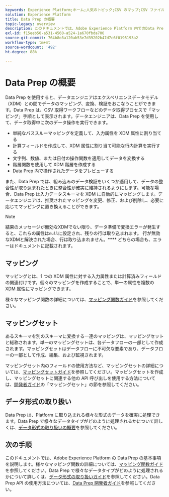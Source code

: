 ```yaml
---
keywords: Experience Platform;ホーム;人気のトピック;CSV のマップ;CSV ファイルのマップ;xdm への CSV ファイルのマップ;xdm への CSV のマップ;ui ガイド;マッパー;マッピング;data prep;データ準備;データの準備;
solution: Experience Platform
title: Data Prep の概要
topic-legacy: overview
description: このドキュメントでは、Adobe Experience Platform 内でのData Prep について説明します。
exl-id: f15eeb50-a531-4560-a524-1a670fbda706
source-git-commit: 764b8e8a120ab53e7d39202b47d7c6f0195193a2
workflow-type: tm+mt
source-wordcount: '492'
ht-degree: 88%

---
```



# Data Prep の概要

Data Prep を使用すると、データエンジニアはエクスペリエンスデータモデル（XDM）との間でデータのマッピング、変換、検証をおこなうことができます。Data Prep は、CSV 取得ワークフローなどのデータ取得プロセスで「マッピング」手順として表示されます。データエンジニアは、Data Prep を使用して、データ取得中に次のデータ操作を実行できます。

- 単純なパススルーマッピングを定義して、入力属性を XDM 属性に割り当てる
- 計算フィールドを作成して、XDM 属性に割り当て可能な行内計算を実行する
- 文字列、数値、または日付の操作関数を適用してデータを変換する
- 階層関数を使用して XDM 階層を作成する
- Data Prep 内で操作されたデータをプレビューする

また、Data Prep では、組み込みのデータ検証をいくつか適用して、データの整合性が取り込まれたときに整合性が確実に維持されるようにします。可能な場合、Data Prep は入力データスキーマを XDM に自動的にマッピングします。データエンジニアは、推奨されたマッピングを変更、修正、および削除し、必要に応じてマッピングに置き換えることができます。

>[!NOTE]
>
>結果のメッセージが無効なXDMでない限り、データ準備で変換エラーが発生すると、これらの属性は`null`に設定され、残りの行は取り込まれます。 行が無効なXDMと解決された場合、行は取り込まれません。**** どちらの場合も、エラーはドキュメントに記載されます。

## マッピング

マッピングとは、1 つの XDM 属性に対する入力属性または計算済みフィールドの関連付けです。個々のマッピングを作成することで、単一の属性を複数の XDM 属性にマッピングできます。

様々なマッピング関数の詳細については、[マッピング関数ガイド](./functions.md)を参照してください。

## マッピングセット

あるスキーマを別のスキーマに変換する一連のマッピングは、マッピングセットと総称されます。単一のマッピングセットは、各データフローの一部として作成されます。マッピングセットはデータフローに不可欠な要素であり、データフローの一部として作成、編集、および監視されます。

マッピングセット内のフィールドの使用方法など、マッピングセットの詳細については、[マッピングセットガイド](./mapping-set.md)を参照してください。マッピングセットを作成し、マッピングセットに関連する他の API 呼び出しを使用する方法については、[開発者ガイド](./api/mapping-set.md)の「マッピングセット」の節を参照してください。

## データ形式の取り扱い

Data Prep は、Platform に取り込まれる様々な形式のデータを確実に処理できます。Data Prep で様々なデータタイプがどのように処理されるかについて詳しくは、[データ形式の取り扱いの概要](./data-handling.md)を参照してください。

## 次の手順

このドキュメントでは、Adobe Experience Platform の Data Prep の基本事項を説明します。様々なマッピング関数の詳細については、[マッピング関数ガイド](./functions.md)を参照してください。Data Prep で様々なデータタイプがどのように処理されるかについて詳しくは、[データ形式の取り扱いガイド](./data-handling.md#dates)を参照してください。Data Prep API の使用方法については、[Data Prep 開発者ガイド](api/overview.md)を参照してください。
